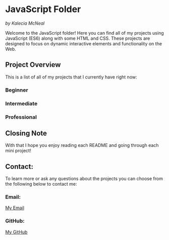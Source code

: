 # JavaScript Folder 
<em>by Kalecia McNeal</em>

Welcome to the JavaScript folder! Here you can find all of my projects using JavaScript (ES6) along with some HTML and CSS. These projects are designed to focus on dynamic interactive elements and functionality on the Web. 

## Project Overview 
This is a list of all of my projects that I currently have right now: 

### Beginner 

### Intermediate 

### Professional        

## Closing Note
With that I hope you enjoy reading each README and going through each mini project! 

## Contact:
To learn more or ask any questions about the projects you can choose from the following below to contact me: 

### Email: 
[My Email](mailto:kaleciamcneal@gmail.com)

### GitHub: 
[My GitHub](https://github.com/Kalecia24824)